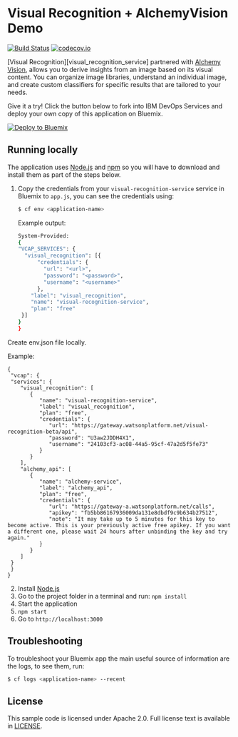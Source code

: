 # Visual Recognition + AlchemyVision Demo
[![Build Status](https://travis-ci.org/watson-developer-cloud/visual-recognition-nodejs.svg?branch=master)](https://travis-ci.org/watson-developer-cloud/visual-recognition-nodejs?branch=master)
[![codecov.io](https://codecov.io/github/watson-developer-cloud/visual-recognition-nodejs/coverage.svg?branch=master)](https://codecov.io/github/watson-developer-cloud/visual-recognition-nodejs?branch=master)

[Visual Recognition][visual_recognition_service] partnered with [Alchemy Vision](www.alchemyapi.com/products/alchemyvision), allows you to derive insights from an image based on its visual content. You can organize image libraries, understand an individual image, and create custom classifiers for specific results that are tailored to your needs.

Give it a try! Click the button below to fork into IBM DevOps Services and deploy your own copy of this application on Bluemix.

[![Deploy to Bluemix](https://bluemix.net/deploy/button.png)](https://bluemix.net/deploy?repository=https://github.com/filipmadej/visual-recognition-demo)


## Running locally
  The application uses [Node.js](http://nodejs.org) and [npm](https://www.npmjs.com) so you will have to download and install them as part of the steps below.

1. Copy the credentials from your `visual-recognition-service` service in Bluemix to `app.js`, you can see the credentials using:

    ```sh
    $ cf env <application-name>
    ```
    Example output:
    ```sh
    System-Provided:
    {
    "VCAP_SERVICES": {
      "visual_recognition": [{
          "credentials": {
            "url": "<url>",
            "password": "<password>",
            "username": "<username>"
          },
        "label": "visual_recognition",
        "name": "visual-recognition-service",
        "plan": "free"
     }]
    }
    }
    ```
  Create env.json file locally.
  
  Example:
  ```
  {
   "vcap": {
   "services": {
      "visual_recognition": [
         {
            "name": "visual-recognition-service",
            "label": "visual_recognition",
            "plan": "free",
            "credentials": {
               "url": "https://gateway.watsonplatform.net/visual-recognition-beta/api",
               "password": "U3aw2JDDH4X1",
               "username": "24103cf3-ac08-44a5-95cf-47a2d5f5fe73"
            }
         }
      ],
      "alchemy_api": [
         {
            "name": "alchemy-service",
            "label": "alchemy_api",
            "plan": "free",
            "credentials": {
               "url": "https://gateway-a.watsonplatform.net/calls",
               "apikey": "fb5bb86167936009da131e8dbdf9c9b634b27512",
               "note": "It may take up to 5 minutes for this key to become active. This is your previously active free apikey. If you want a different one, please wait 24 hours after unbinding the key and try again."
            }
         }
      ]
   }
   }
}
```
2. Install [Node.js](http://nodejs.org/)
3. Go to the project folder in a terminal and run:
    `npm install`
4. Start the application
5.  `npm start`
6. Go to `http://localhost:3000`

## Troubleshooting

To troubleshoot your Bluemix app the main useful source of information are the logs, to see them, run:

  ```sh
  $ cf logs <application-name> --recent
  ```

## License

  This sample code is licensed under Apache 2.0. Full license text is available in [LICENSE](LICENSE).
